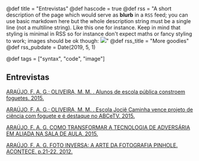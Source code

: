 @def title = "Entrevistas"
@def hascode = true
@def rss = "A short description of the page which would serve as **blurb** in a `RSS` feed; you can use basic markdown here but the whole description string must be a single line (not a multiline string). Like this one for instance. Keep in mind that styling is minimal in RSS so for instance don't expect maths or fancy styling to work; images should be ok though: ![](https://upload.wikimedia.org/wikipedia/en/b/b0/Rick_and_Morty_characters.jpg)"
@def rss_title = "More goodies"
@def rss_pubdate = Date(2019, 5, 1)

@def tags = ["syntax", "code", "image"]


## Entrevistas

[ARAÚJO, F. A. G.; OLIVEIRA, M. M. . Alunos de escola pública constroem foguetes. 2015.](https://www.youtube.com/watch?v=XFWtl7e1-do)

[ARAÚJO, F. A. G.; OLIVEIRA, M. M. . Escola Jociê Caminha vence projeto de ciência com foguete e é destaque no ABCeTV. 2015.](https://www.youtube.com/watch?v=rWw8VMFBcUk)


[ARAÚJO, F. A. G. COMO TRANSFORMAR A TECNOLOGIA DE ADVERSÁRIA EM ALIADA NA SALA DE AULA. 2015.](https://www20.opovo.com.br/app/opovo/cotidiano/2015/02/23/noticiasjornalcotidiano,3396678/como-transformar-a-tecnologia-de-adversaria-em-aliada-na-sala-de-aula.shtml)

[ARAÚJO, F. A. G. FOTO INVERSA: A ARTE DA FOTOGRAFIA PINHOLE. ACONTECE. p.21-22. 2012.](https://drive.google.com/file/d/1Krs-VsnsuxwcDmU2qlqqpvEvAllwzcb9/view?usp=sharing)
